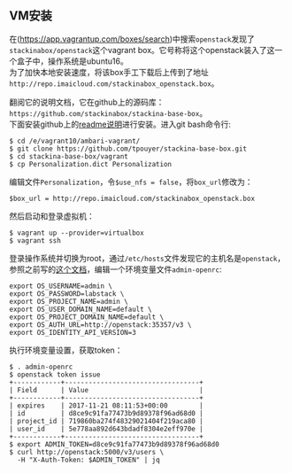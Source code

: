 ## VM安装
在(https://app.vagrantup.com/boxes/search)中搜索`openstack`发现了`stackinabox/openstack`这个vagrant box。它号称将这个openstack装入了这一个盒子中，操作系统是ubuntu16。  
为了加快本地安装速度，将该box手工下载后上传到了地址`http://repo.imaicloud.com/stackinabox_openstack.box`。  

翻阅它的说明文档，它在github上的源码库：`https://github.com/stackinabox/stackina-base-box`。  
下面安装github上的[readme说明](https://github.com/stackinabox/stackina-base-box)进行安装。进入git bash命令行:
```
$ cd /e/vagrant10/ambari-vagrant/
$ git clone https://github.com/tpouyer/stackina-base-box.git
$ cd stackina-base-box/vagrant
$ cp Personalization.dict Personalization
```
编辑文件`Personalization`，令`$use_nfs = false`，将`box_url`修改为：
```
$box_url = http://repo.imaicloud.com/stackinabox_openstack.box
```
然后启动和登录虚拟机：
```
$ vagrant up --provider=virtualbox
$ vagrant ssh
```
登录操作系统并切换为root，通过`/etc/hosts`文件发现它的主机名是`openstack`，参照之前写的[这个文档](https://github.com/wbwangk/wbwangk.github.io/wiki/openstack-keystone)，编辑一个环境变量文件`admin-openrc`:
```
export OS_USERNAME=admin \
export OS_PASSWORD=labstack \
export OS_PROJECT_NAME=admin \
export OS_USER_DOMAIN_NAME=default \
export OS_PROJECT_DOMAIN_NAME=default \
export OS_AUTH_URL=http://openstack:35357/v3 \
export OS_IDENTITY_API_VERSION=3
```
执行环境变量设置，获取token：
```
$ . admin-openrc
$ openstack token issue
+------------+----------------------------------+
| Field      | Value                            |
+------------+----------------------------------+
| expires    | 2017-11-21 08:11:53+00:00        |
| id         | d8ce9c91fa77473b9d89378f96ad68d0 |
| project_id | 719860ba274f48329021404f219aca80 |
| user_id    | 5e778aa892d643bdadf8304e2eff970e |
+------------+----------------------------------+
$ export ADMIN_TOKEN=d8ce9c91fa77473b9d89378f96ad68d0
$ curl http://openstack:5000/v3/users \
  -H "X-Auth-Token: $ADMIN_TOKEN" | jq
```
